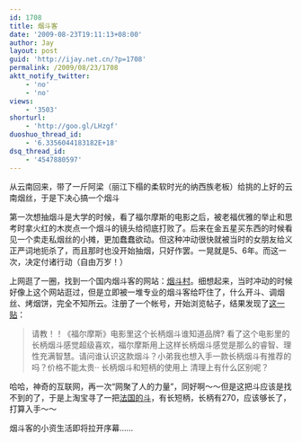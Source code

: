 ```yaml
---
id: 1708
title: 烟斗客
date: '2009-08-23T19:11:13+08:00'
author: Jay
layout: post
guid: 'http://ijay.net.cn/?p=1708'
permalink: /2009/08/23/1708
aktt_notify_twitter:
    - 'no'
    - 'no'
views:
    - '3503'
shorturl:
    - 'http://goo.gl/LHzgf'
duoshuo_thread_id:
    - '6.3356044183182E+18'
dsq_thread_id:
    - '4547880597'
---
```


从云南回来，带了一斤阿梁（丽江下榻的柔软时光的纳西族老板）给挑的上好的云南烟丝，于是下决心搞一个烟斗

第一次想抽烟斗是大学的时候，看了福尔摩斯的电影之后，被老福优雅的举止和思考时拿火红的木炭点一个烟斗的镜头给彻底打败了。后来在金五星买东西的时候看见一个卖走私烟丝的小摊，更加蠢蠢欲动。但这种冲动很快就被当时的女朋友给义正严词地扼杀了，而且那时也没开始抽烟，只好作罢。一晃就是5、6年。而这一次，决定付诸行动（自由万岁！）

上网逛了一圈，找到一个国内烟斗客的网站：<a href="http://www.pipevillage.org" target="_blank">烟斗村</a>。细想起来，当时冲动的时候好像上这个网站逛过，但是立即被一堆专业的烟斗客给吓住了，什么开斗、调烟丝、烤烟饼，完全不知所云。注册了一个帐号，开始浏览帖子，结果发现了<a href="http://bbs.pipevillage.org/viewthread.php?tid=11027&amp;highlight=%B3%A4%B1%FA" target="_blank">这一贴</a>：
<blockquote>请教！！《福尔摩斯》电影里这个长柄烟斗谁知道品牌?
看了这个电影里的长柄烟斗感觉超级喜欢，福尔摩斯用上这样长柄烟斗感觉是那么的睿智、理性充满智慧。请问谁认识这款烟斗？小弟我也想入手一款长柄烟斗有推荐的吗？价格不能太贵·· 长柄烟斗和短柄的使用上 清理上有什么区别呢？</blockquote>
哈哈，神奇的互联网，再一次“网聚了人的力量”，同好啊～～但是这把斗应该是找不到的了，于是上淘宝寻了一把<a href="http://item.taobao.com/auction/item_detail-0db2-0ac7cc6ed58a63a2bbbe0c93c4ad3cc6.jhtml?cm_cat=290901" target="_blank">法国的斗</a>，有长短柄，长柄有270，应该够长了，打算入手～～

烟斗客的小资生活即将拉开序幕……
